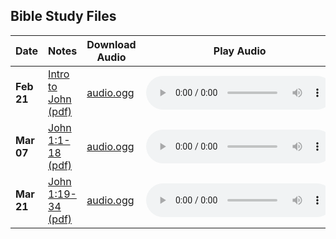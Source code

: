 ## Bible Study Files

Date|Notes|Download Audio|Play Audio
--|--|--|--|
**Feb 21**|[Intro to John (pdf)](https://github.com/MidnightJava/reston-home-group/raw/main/bible-study/2025_Feb_21/Intro_to_John.pdf)|[audio.ogg](https://github.com/MidnightJava/reston-home-group/raw/refs/heads/main/bible-study/2025_Feb_21/audio.ogg)|<audio controls src="https://github.com/MidnightJava/reston-home-group/raw/refs/heads/main/bible-study/2025_Feb_21/audio.ogg"></audio>
**Mar 07**|[John 1:1-18 (pdf)](https://github.com/MidnightJava/reston-home-group/raw/main/bible-study/2025_Mar_07/John_1_Prologue.pdf)|[audio.ogg](https://github.com/MidnightJava/reston-home-group/raw/refs/heads/main/bible-study/2025_Mar_07/audio.ogg)|<audio controls src="https://github.com/MidnightJava/reston-home-group/raw/refs/heads/main/bible-study/2025_Mar_07/audio.ogg"></audio>
**Mar 21**|[John 1:19-34 (pdf)](https://github.com/MidnightJava/reston-home-group/raw/main/bible-study/2025_Mar_21/John_1_19-34.pdf)|[audio.ogg](https://github.com/MidnightJava/reston-home-group/raw/refs/heads/main/bible-study/2025_Mar_21/audio.ogg)|<audio controls src="https://github.com/MidnightJava/reston-home-group/raw/refs/heads/main/bible-study/2025_Mar_21/audio.ogg"></audio>

